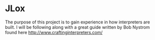 # JLox


The purpose of this project is to gain experience in how interpreters are built. I will be following along with a great guide written by Bob Nystrom found here http://www.craftinginterpreters.com/
